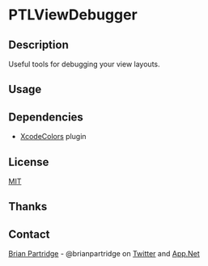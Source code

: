 # PTLViewDebugger

## Description
Useful tools for debugging your view layouts.

## Usage


## Dependencies
- [XcodeColors](https://github.com/robbiehanson/XcodeColors) plugin

## License
[MIT](LICENSE.txt)

## Thanks


## Contact
[Brian Partridge](http://brianpartridge.name) - @brianpartridge on [Twitter](http://twitter.com/brianpartridge) and [App.Net](http://alpha.app.net/brianpartridge)